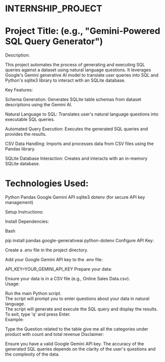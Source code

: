 # INTERNSHIP_PROJECT
# Project Title: (e.g., "Gemini-Powered SQL Query Generator")

Description:

This project automates the process of generating and executing SQL queries against a dataset using natural language questions. It leverages Google's Gemini generative AI model to translate user queries into SQL and Python's sqlite3 library to interact with an SQLite database.    

Key Features:

Schema Generation: Generates SQLite table schemas from dataset descriptions using the Gemini AI.    

Natural Language to SQL: Translates user's natural language questions into executable SQL queries.    

Automated Query Execution: Executes the generated SQL queries and provides the results.    

CSV Data Handling: Imports and processes data from CSV files using the Pandas library.    

SQLite Database Interaction: Creates and interacts with an in-memory SQLite database.    

# Technologies Used:

Python
Pandas
Google Gemini API
sqlite3
dotenv (for secure API key management)    

Setup Instructions:

Install Dependencies:

Bash

pip install pandas google-generativeai python-dotenv
Configure API Key:

Create a .env file in the project directory.

Add your Google Gemini API key to the .env file:

API_KEY=YOUR_GEMINI_API_KEY
Prepare your data:

Ensure your data is in a CSV file (e.g., Online Sales Data.csv).    
Usage:

Run the main Python script.    
The script will prompt you to enter questions about your data in natural language.    
The script will generate and execute the SQL query and display the results.    
To exit, type 'q' and press Enter.    
Example:

Type the Question related to the table
give me all the categories under product with count and total revenue
Disclaimer:

Ensure you have a valid Google Gemini API key.
The accuracy of the generated SQL queries depends on the clarity of the user's questions and the complexity of the data.
